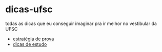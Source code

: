 # dicas-ufsc
todas as dicas que eu conseguir imaginar pra ir melhor no vestibular da UFSC
- [estratégia de prova](dicas/estrategia-de-prova.md)
- [dicas de estudo](dicas/estudo.md)
